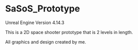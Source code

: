 # SaSoS_Prototype

Unreal Engine Version 4.14.3

This is a 2D space shooter prototype that is 2 levels in length. 

All graphics and design created by me. 

